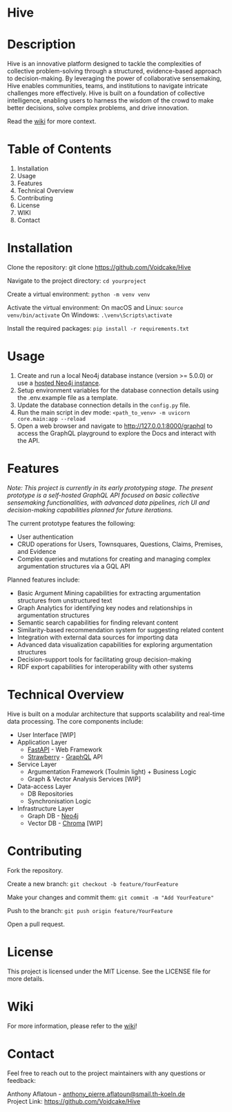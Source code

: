 # Hive

# Description

Hive is an innovative platform designed to tackle the complexities of collective problem-solving through a structured,
evidence-based approach to decision-making. By leveraging the power of collaborative sensemaking, Hive enables
communities, teams, and institutions to navigate intricate challenges more effectively. Hive is built on a foundation of
collective intelligence, enabling users to harness the wisdom of the crowd to make better decisions, solve complex
problems, and drive innovation.

Read the [wiki](https://github.com/Voidcake/Hive/wiki) for more context.

# Table of Contents

1. Installation
2. Usage
3. Features
4. Technical Overview
5. Contributing
6. License
7. WIKI
8. Contact

# Installation

Clone the repository:
git clone https://github.com/Voidcake/Hive

Navigate to the project directory:
`cd yourproject`

Create a virtual environment:
`python -m venv venv`

Activate the virtual environment:
On macOS and Linux:
`source venv/bin/activate`
On Windows:
`.\venv\Scripts\activate`

Install the required packages:
`pip install -r requirements.txt`

# Usage

1. Create and run a local Neo4j database instance (version >= 5.0.0) or use
   a [hosted Neo4j instance](https://neo4j.com/cloud/platform/aura-graph-database/).
2. Setup environment variables for the database connection details using the .env.example file as a template.
3. Update the database connection details in the `config.py` file.
4. Run the main script in dev mode: `<path_to_venv> -m uvicorn core.main:app --reload`
5. Open a web browser and navigate to http://127.0.0.1:8000/graphql to access the GraphQL playground to explore the Docs
   and
   interact with the API.

# Features

_Note: This project is currently in its early prototyping stage. The present prototype is a self-hosted GraphQL API
focused
on basic collective sensemaking functionalities, with advanced data pipelines, rich UI and decision-making capabilities
planned for future iterations._

The current prototype features the following:

- User authentication
- CRUD operations for Users, Townsquares, Questions, Claims, Premises, and Evidence
- Complex queries and mutations for creating and managing complex argumentation structures via a GQL API

Planned features include:

- Basic Argument Mining capabilities for extracting argumentation structures from unstructured text
- Graph Analytics for identifying key nodes and relationships in argumentation structures
- Semantic search capabilities for finding relevant content
- Similarity-based recommendation system for suggesting related content
- Integration with external data sources for importing data
- Advanced data visualization capabilities for exploring argumentation structures
- Decision-support tools for facilitating group decision-making
- RDF export capabilities for interoperability with other systems

# Technical Overview

Hive is built on a modular architecture that supports scalability and real-time data processing. The core components
include:

- User Interface [WIP]
- Application Layer
    - [FastAPI](https://fastapi.tiangolo.com/) - Web Framework
    - [Strawberry](https://strawberry.rocks/) - [GraphQL](https://graphql.org/) API
- Service Layer
    - Argumentation Framework (Toulmin light) + Business Logic
    - Graph & Vector Analysis Services [WIP]
- Data-access Layer
    - DB Repositories
    - Synchronisation Logic
- Infrastructure Layer
    - Graph DB - [Neo4j](https://neo4j.com/)
    - Vector DB - [Chroma](https://www.trychroma.com/) [WIP]

# Contributing

Fork the repository.

Create a new branch:
`git checkout -b feature/YourFeature`

Make your changes and commit them:
`git commit -m "Add YourFeature"`

Push to the branch:
`git push origin feature/YourFeature`

Open a pull request.

# License

This project is licensed under the MIT License. See the LICENSE file for more details.

# Wiki

For more information, please refer to the [wiki](https://github.com/Voidcake/Hive/wiki)!

# Contact

Feel free to reach out to the project maintainers with any questions or feedback:

Anthony Aflatoun - anthony_pierre.aflatoun@smail.th-koeln.de  
Project Link: https://github.com/Voidcake/Hive
